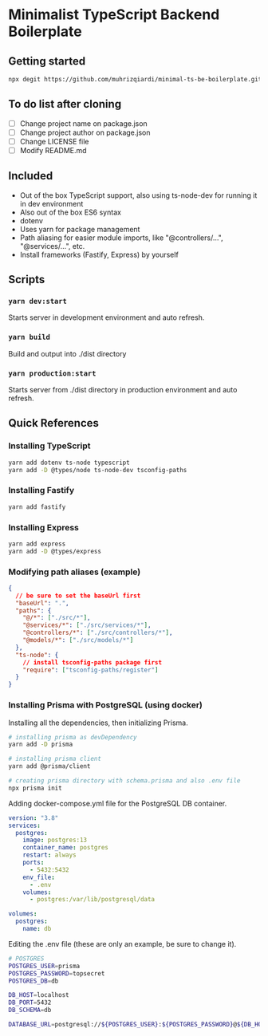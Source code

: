 # Minimalist TypeScript Backend Boilerplate

## Getting started
```bash
npx degit https://github.com/muhrizqiardi/minimal-ts-be-boilerplate.git .
```

## To do list after cloning
- [ ] Change project name on package.json
- [ ] Change project author on package.json
- [ ] Change LICENSE file
- [ ] Modify README.md

## Included

- Out of the box TypeScript support, also using ts-node-dev for running it in dev environment
- Also out of the box ES6 syntax
- dotenv
- Uses yarn for package management
- Path aliasing for easier module imports, like "@controllers/...", "@services/...", etc.
- Install frameworks (Fastify, Express) by yourself

## Scripts

### `yarn dev:start`

Starts server in development environment and auto refresh.

### `yarn build`

Build and output into ./dist directory

### `yarn production:start`

Starts server from ./dist directory in production environment and auto refresh.

## Quick References

### Installing TypeScript

```bash
yarn add dotenv ts-node typescript
yarn add -D @types/node ts-node-dev tsconfig-paths
```

### Installing Fastify

```bash
yarn add fastify
```

### Installing Express

```bash
yarn add express
yarn add -D @types/express
```

### Modifying path aliases (example)

```json
{
  // be sure to set the baseUrl first
  "baseUrl": ".",
  "paths": {
    "@/*": ["./src/*"],
    "@services/*": ["./src/services/*"],
    "@controllers/*": ["./src/controllers/*"],
    "@models/*": ["./src/models/*"]
  },
  "ts-node": {
    // install tsconfig-paths package first
    "require": ["tsconfig-paths/register"]
  }
}
```

### Installing Prisma with PostgreSQL (using docker)

Installing all the dependencies, then initializing Prisma.

```bash
# installing prisma as devDependency
yarn add -D prisma

# installing prisma client
yarn add @prisma/client

# creating prisma directory with schema.prisma and also .env file
npx prisma init
```

Adding docker-compose.yml file for the PostgreSQL DB container.

```yml
version: "3.8"
services:
  postgres:
    image: postgres:13
    container_name: postgres
    restart: always
    ports:
      - 5432:5432
    env_file:
      - .env
    volumes:
      - postgres:/var/lib/postgresql/data

volumes:
  postgres:
    name: db
```

Editing the .env file (these are only an example, be sure to change it).

```bash
# POSTGRES
POSTGRES_USER=prisma
POSTGRES_PASSWORD=topsecret
POSTGRES_DB=db

DB_HOST=localhost
DB_PORT=5432
DB_SCHEMA=db

DATABASE_URL=postgresql://${POSTGRES_USER}:${POSTGRES_PASSWORD}@${DB_HOST}:${DB_PORT}/${POSTGRES_DB}?schema=${DB_SCHEMA}&sslmode=prefer
```
